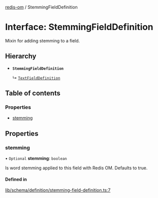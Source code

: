[redis-om](../README.md) / StemmingFieldDefinition

# Interface: StemmingFieldDefinition

Mixin for adding stemming to a field.

## Hierarchy

- **`StemmingFieldDefinition`**

  ↳ [`TextFieldDefinition`](TextFieldDefinition.md)

## Table of contents

### Properties

- [stemming](StemmingFieldDefinition.md#stemming)

## Properties

### stemming

• `Optional` **stemming**: `boolean`

Is word stemming applied to this field with Redis OM. Defaults
to true.

#### Defined in

[lib/schema/definition/stemming-field-definition.ts:7](https://github.com/redis/redis-om-node/blob/48d362b/lib/schema/definition/stemming-field-definition.ts#L7)
